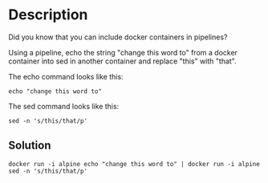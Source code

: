 # Description
Did you know that you can include docker containers in pipelines?

Using a pipeline, echo the string "change this word to" from a docker container into sed in another container and replace "this" with "that".

The echo command looks like this:

    echo "change this word to"

The sed command looks like this:

    sed -n 's/this/that/p'

## Solution


    docker run -i alpine echo "change this word to" | docker run -i alpine sed -n 's/this/that/p'

